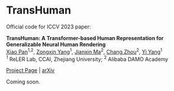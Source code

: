 # TransHuman

Official code for ICCV 2023 paper:

**TransHuman: A Transformer-based Human Representation for Generalizable Neural Human Rendering**
<br>
[Xiao Pan](https://pansanity666.github.io/)<sup>1,2</sup>, [Zongxin Yang](https://z-x-yang.github.io/)<sup>1</sup>, [Jianxin Ma](https://jianxinma.github.io/)<sup>2</sup>, [Chang Zhou](https://scholar.google.com/citations?user=QeSoG3sAAAAJ&hl=zh-CN)<sup>2</sup>, [Yi Yang](https://scholar.google.com/citations?user=RMSuNFwAAAAJ&hl=en)<sup>1</sup>
<br>
<sup>1</sup> ReLER Lab, CCAI, Zhejiang University; <sup>2</sup> Alibaba DAMO Academy

[Project Page](https://pansanity666.github.io/TransHuman/) | [arXiv](http://arxiv.org/abs/2307.12291)



Coming soon.
